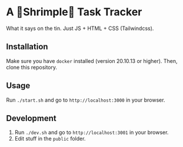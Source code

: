 # A 🦐Shrimple🦐 Task Tracker

What it says on the tin.
Just JS + HTML + CSS (Tailwindcss).

## Installation

Make sure you have `docker` installed (version 20.10.13 or higher).
Then, clone this repository.

## Usage

Run `./start.sh` and go to `http://localhost:3000` in your browser.

## Development

1. Run `./dev.sh` and go to `http://localhost:3001` in your browser.
1. Edit stuff in the `public` folder.
